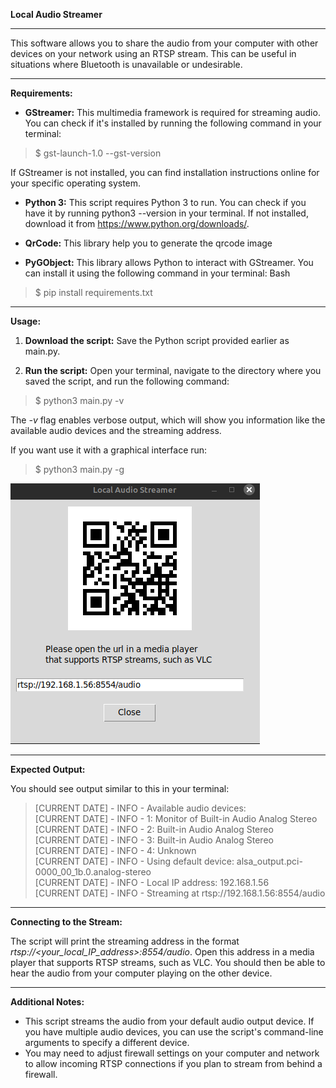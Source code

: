 **Local Audio Streamer**
___
This software allows you to share the audio from your computer with other devices on your network using an RTSP stream. This can be useful in situations where Bluetooth is unavailable or undesirable.  
___
**Requirements:**  

* **GStreamer:** This multimedia framework is required for streaming audio. You can check if it's installed by running the following command in your terminal:

> $ gst-launch-1.0 --gst-version

If GStreamer is not installed, you can find installation instructions online for your specific operating system.  

* **Python 3:** This script requires Python 3 to run. You can check if you have it by running python3 --version in your terminal. If not installed, download it from https://www.python.org/downloads/.  
 
* **QrCode:** This library help you to generate the qrcode image  

* **PyGObject:** This library allows Python to interact with GStreamer. You can install it using the following command in your terminal:
Bash

> $ pip install requirements.txt
___
**Usage:**  

1. **Download the script:** Save the Python script provided earlier as main.py.  

2. **Run the script:** Open your terminal, navigate to the directory where you saved the script, and run the following command:  

> $ python3 main.py -v

The *-v* flag enables verbose output, which will show you information like the available audio devices and the streaming address.  

If you want use it with a graphical interface run:
> $ python3 main.py -g  

![](public/img.png)
___
**Expected Output:**

You should see output similar to this in your terminal:  

> [CURRENT DATE] - INFO - Available audio devices:  
> [CURRENT DATE] - INFO -   1: Monitor of Built-in Audio Analog Stereo  
> [CURRENT DATE] - INFO -   2: Built-in Audio Analog Stereo  
> [CURRENT DATE] - INFO -   3: Built-in Audio Analog Stereo  
> [CURRENT DATE] - INFO -   4: Unknown  
> [CURRENT DATE] - INFO - Using default device: alsa_output.pci-0000_00_1b.0.analog-stereo  
> [CURRENT DATE] - INFO - Local IP address: 192.168.1.56  
> [CURRENT DATE] - INFO - Streaming at rtsp://192.168.1.56:8554/audio  
___
**Connecting to the Stream:**  

The script will print the streaming address in the format *rtsp://<your_local_IP_address>:8554/audio*. Open this address in a media player that supports RTSP streams, such as VLC.  You should then be able to hear the audio from your computer playing on the other device.
___
**Additional Notes:**

+ This script streams the audio from your default audio output device. If you have multiple audio devices, you can use the script's command-line arguments to specify a different device.  
+ You may need to adjust firewall settings on your computer and network to allow incoming RTSP connections if you plan to stream from behind a firewall.  




